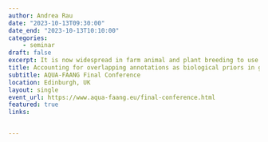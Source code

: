 ```yaml
---
author: Andrea Rau
date: "2023-10-13T09:30:00"
date_end: "2023-10-13T10:10:00"
categories:
    - seminar
draft: false
excerpt: It is now widespread in farm animal and plant breeding to use genotyping data to predict phenotypes with genomic prediction models. Functional genomic annotations (e.g., the accessibility of chromatin or methylation status in relevant tissues), have the potential to provide valuable insight into the location and effect size of causal genetic variants underlying complex traits. Developing and validating genomic prediction models able to fully leverage such complex functional annotations for improved accuracy and interpretability was one of the aims of the H2020 GENE-SWitCH project. To this end, we defined and implemented a flexible framework for genomic prediction called BayesRCO to simultaneously take advantage of the availability of multiple functional genomic annotations. In this talk, I’ll describe the intuition behind our proposed model and discuss some of our key take-away messages from early results.
title: Accounting for overlapping annotations as biological priors in genomic prediction models of complex traits
subtitle: AQUA-FAANG Final Conference
location: Edinburgh, UK
layout: single
event_url: https://www.aqua-faang.eu/final-conference.html
featured: true
links:


---
```




